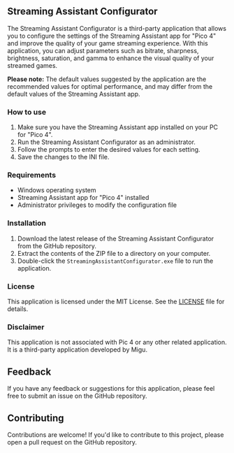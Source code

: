 ## Streaming Assistant Configurator

The Streaming Assistant Configurator is a third-party application that allows you to configure the settings of the Streaming Assistant app for "Pico 4" and improve the quality of your game streaming experience. With this application, you can adjust parameters such as bitrate, sharpness, brightness, saturation, and gamma to enhance the visual quality of your streamed games.

**Please note:** The default values suggested by the application are the recommended values for optimal performance, and may differ from the default values of the Streaming Assistant app.

### How to use

1. Make sure you have the Streaming Assistant app installed on your PC for "Pico 4".
2. Run the Streaming Assistant Configurator as an administrator.
3. Follow the prompts to enter the desired values for each setting.
4. Save the changes to the INI file.

### Requirements

- Windows operating system
- Streaming Assistant app for "Pico 4" installed
- Administrator privileges to modify the configuration file

### Installation

1. Download the latest release of the Streaming Assistant Configurator from the GitHub repository.
2. Extract the contents of the ZIP file to a directory on your computer.
3. Double-click the `StreamingAssistantConfigurator.exe` file to run the application.

### License

This application is licensed under the MIT License. See the [LICENSE](LICENSE) file for details.

### Disclaimer

This application is not associated with Pic 4 or any other related application. It is a third-party application developed by Migu.

## Feedback

If you have any feedback or suggestions for this application, please feel free to submit an issue on the GitHub repository.

## Contributing

Contributions are welcome! If you'd like to contribute to this project, please open a pull request on the GitHub repository.
